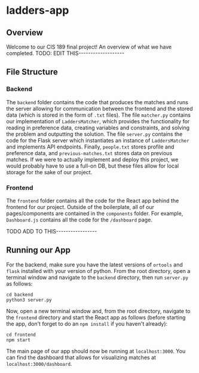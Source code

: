 # ladders-app

## Overview

Welcome to our CIS 189 final project! An overview of what we have completed. TODO: EDIT THIS-------------------

## File Structure

### Backend

The `backend` folder contains the code that produces the matches and runs the server allowing for communication between the frontend and the stored data (which is stored in the form of `.txt` files). The file `matcher.py` contains our implementation of `LaddersMatcher`, which provides the functionality for reading in preference data, creating variables and constraints, and solving the problem and outputting the solution. The file `server.py` contains the code for the Flask server which instantiates an instance of `LaddersMatcher` and implements API endpoints. Finally, `people.txt` stores profile and preference data, and `previous-matches.txt` stores data on previous matches. If we were to actually implement and deploy this project, we would probably have to use a full-on DB, but these files allow for local storage for the sake of our project.

### Frontend

The `frontend` folder contains all the code for the React app behind the frontend for our project. Outside of the boilerplate, all of our pages/components are contained in the `components` folder. For example, `Dashboard.js` contains all the code for the `/dashboard` page.

TODO ADD TO THIS-----------------

## Running our App

For the backend, make sure you have the latest versions of `ortools` and `flask` installed with your version of python. From the root directory, open a terminal window and navigate to the `backend` directory, then run `server.py` as follows:

```
cd backend
python3 server.py
```

Now, open a new terminal window and, from the root directory, navigate to the `frontend` directory and start the React app as follows (before starting the app, don't forget to do an `npm install` if you haven't already):

```
cd frontend
npm start
```

The main page of our app should now be running at `localhost:3000`. You can find the dashboard that allows for visualizing matches at `localhost:3000/dashboard`.

